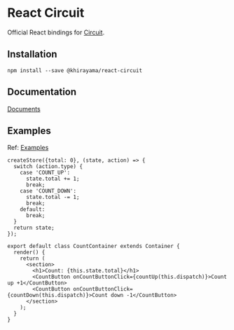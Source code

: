# React Circuit

Official React bindings for [Circuit](https://github.com/khirayama/circuit).

## Installation

```
npm install --save @khirayama/react-circuit
```

## Documentation

[Documents](documents.md)

## Examples

Ref: [Examples](https://github.com/khirayama/circuit/tree/master/examples/count-with-react-circuit)

```
createStore({total: 0}, (state, action) => {
  switch (action.type) {
    case 'COUNT_UP':
      state.total += 1;
      break;
    case 'COUNT_DOWN':
      state.total -= 1;
      break;
    default:
      break;
  }
  return state;
});

export default class CountContainer extends Container {
  render() {
    return (
      <section>
        <h1>Count: {this.state.total}</h1>
        <CountButton onCountButtonClick={countUp(this.dispatch)}>Count up +1</CountButton>
        <CountButton onCountButtonClick={countDown(this.dispatch)}>Count down -1</CountButton>
      </section>
    );
  }
}
```
